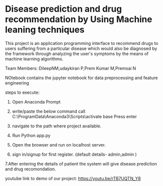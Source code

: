 # Disease prediction and drug recommendation by Using Machine leaning techniques 

This project is an application programming interface to recommend drugs to users suffering from a particular disease which would also be diagnosed by the framework through analyzing the user's symptoms by the means of machine learning algorithms.

Team Members: DileepNM,udaykiran P,Prem Kumar M,Premsai N

NOtebook contains the jupyter notebook for data preprocessing and feature engineering

steps to execute:
1. Open Anaconda Prompt
2. write/paste the below command
call C:\ProgramData\Anaconda3\Scripts\activate base
Press enter
3. navigate to the path where project available.

4. Run Python app.py
 
5. Open the browser and run on localhost server.

 6. sign in/signup for first register.
(default details- admin,admin )

7.After entering the details of patient the system will give disease prediction and drug recomondation.

youtube link to demo of our project: https://youtu.be/rTB7UQTN_Y8

